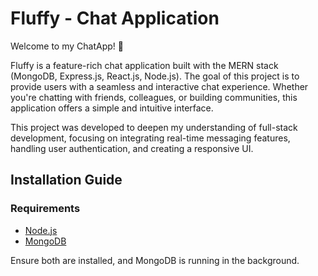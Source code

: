 # Fluffy - Chat Application

Welcome to my ChatApp! 👋

Fluffy is a feature-rich chat application built with the MERN stack (MongoDB, Express.js, React.js, Node.js). The goal of this project is to provide users with a seamless and interactive chat experience. Whether you're chatting with friends, colleagues, or building communities, this application offers a simple and intuitive interface.

This project was developed to deepen my understanding of full-stack development, focusing on integrating real-time messaging features, handling user authentication, and creating a responsive UI.

## Installation Guide

### Requirements
- [Node.js](https://nodejs.org/en/download)
- [MongoDB](https://www.mongodb.com/docs/manual/administration/install-community/)

Ensure both are installed, and MongoDB is running in the background.